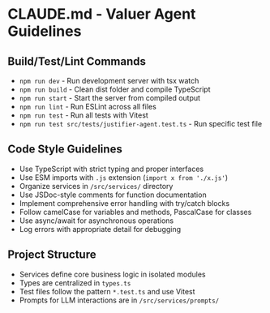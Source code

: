 # CLAUDE.md - Valuer Agent Guidelines

## Build/Test/Lint Commands
- `npm run dev` - Run development server with tsx watch
- `npm run build` - Clean dist folder and compile TypeScript
- `npm run start` - Start the server from compiled output
- `npm run lint` - Run ESLint across all files
- `npm run test` - Run all tests with Vitest
- `npm run test src/tests/justifier-agent.test.ts` - Run specific test file

## Code Style Guidelines
- Use TypeScript with strict typing and proper interfaces
- Use ESM imports with `.js` extension (`import x from './x.js'`)
- Organize services in `/src/services/` directory
- Use JSDoc-style comments for function documentation
- Implement comprehensive error handling with try/catch blocks
- Follow camelCase for variables and methods, PascalCase for classes
- Use async/await for asynchronous operations
- Log errors with appropriate detail for debugging

## Project Structure
- Services define core business logic in isolated modules 
- Types are centralized in `types.ts`
- Test files follow the pattern `*.test.ts` and use Vitest
- Prompts for LLM interactions are in `/src/services/prompts/`